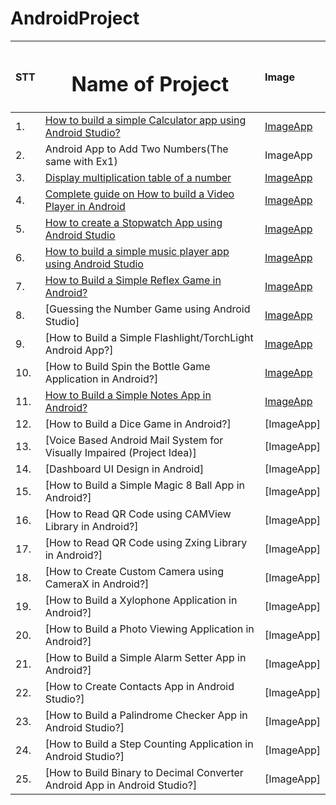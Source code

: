 # AndroidProject

|STT| <h1 align="center"> Name of Project </h1> | Image
|:---|:---|:---
|1.	| [How to build a simple Calculator app using Android Studio?](https://github.com/TaHieu279/AndroidProject/blob/main/Caculator/app/src/main/java/com/tavanhieu/caculator/MainActivity.kt) | [ImageApp](https://github.com/TaHieu279/AndroidProject/blob/main/ImageForApp/ex1.md)
|2.	| Android App to Add Two Numbers(The same with Ex1) | ImageApp
|3.	| [Display multiplication table of a number](https://github.com/TaHieu279/AndroidProject/blob/main/MutipleTableOfNumber/app/src/main/java/com/tavanhieu/mutipletableofnumber/MainActivity.kt)  | [ImageApp](https://github.com/TaHieu279/AndroidProject/blob/main/ImageForApp/ex3.md)
|4.	| [Complete guide on How to build a Video Player in Android](https://github.com/TaHieu279/AndroidProject/blob/main/VideoPlayer/MainActivity.kt) | [ImageApp](https://github.com/TaHieu279/AndroidProject/blob/main/ImageForApp/ex4.md)
|5.	| [How to create a Stopwatch App using Android Studio](https://github.com/TaHieu279/AndroidProject/blob/main/StopWatch/app/src/main/java/com/tavanhieu/stopwatch/MainActivity.kt) | [ImageApp](https://github.com/TaHieu279/AndroidProject/blob/main/ImageForApp/ex5.md)
|6.	| [How to build a simple music player app using Android Studio](https://github.com/TaHieu279/AndroidProject/blob/main/SimpleMusicPlayer/app/src/main/java/com/tavanhieu/simplemusicplayer/MainActivity.kt) | [ImageApp](https://github.com/TaHieu279/AndroidProject/blob/main/ImageForApp/ex6.md)
|7.	| [How to Build a Simple Reflex Game in Android?](https://github.com/TaHieu279/AndroidProject/blob/main/SimpleReflex/app/src/main/java/com/tavanhieu/simplereflex/MainActivity.kt) | [ImageApp](https://github.com/TaHieu279/AndroidProject/blob/main/ImageForApp/ex7.md)
|8.	| [Guessing the Number Game using Android Studio] | [ImageApp](https://github.com/TaHieu279/AndroidProject/blob/main/ImageForApp/ex8.md)
|9.	| [How to Build a Simple Flashlight/TorchLight Android App?] | [ImageApp](https://github.com/TaHieu279/AndroidProject/blob/main/ImageForApp/ex9.md)
|10. | [How to Build Spin the Bottle Game Application in Android?] | [ImageApp](https://github.com/TaHieu279/AndroidProject/blob/main/ImageForApp/ex10.md)
|11. | [How to Build a Simple Notes App in Android?](https://github.com/TaHieu279/NoteApp/tree/main/NoteApp/app/src/main/java/com/tavanhieu/noteapp) | [ImageApp](https://github.com/TaHieu279/AndroidProject/blob/main/ImageForApp/ex11.md)
|12. | [How to Build a Dice Game in Android?] | [ImageApp]
|13. | [Voice Based Android Mail System for Visually Impaired (Project Idea)] | [ImageApp]
|14. | [Dashboard UI Design in Android] | [ImageApp]
|15. | [How to Build a Simple Magic 8 Ball App in Android?] | [ImageApp]
|16. | [How to Read QR Code using CAMView Library in Android?] | [ImageApp]
|17. | [How to Read QR Code using Zxing Library in Android?] | [ImageApp]
|18. | [How to Create Custom Camera using CameraX in Android?] | [ImageApp]
|19. | [How to Build a Xylophone Application in Android?] | [ImageApp]
|20. | [How to Build a Photo Viewing Application in Android?] | [ImageApp]
|21. | [How to Build a Simple Alarm Setter App in Android?] | [ImageApp]
|22. | [How to Create Contacts App in Android Studio?] | [ImageApp]
|23. | [How to Build a Palindrome Checker App in Android Studio?] | [ImageApp]
|24. | [How to Build a Step Counting Application in Android Studio?] | [ImageApp]
|25. | [How to Build Binary to Decimal Converter Android App in Android Studio?] | [ImageApp]
